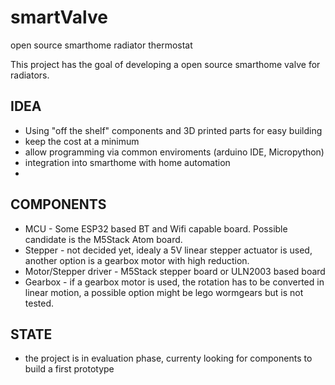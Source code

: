 # smartValve
open source smarthome radiator thermostat

This project has the goal of developing a open source smarthome valve for radiators.

## IDEA
* Using "off the shelf" components and 3D printed parts for easy building 
* keep  the cost at a minimum 
* allow programming via common enviroments (arduino IDE, Micropython) 
* integration into smarthome with home automation 
* 

##  COMPONENTS

* MCU - Some ESP32 based BT and Wifi capable board. Possible candidate is the M5Stack Atom board.
* Stepper - not decided yet, idealy a 5V linear stepper actuator is used, another option is a gearbox motor with high reduction.
* Motor/Stepper driver - M5Stack stepper board or ULN2003 based board 
* Gearbox - if a gearbox motor is used, the rotation has to be converted in linear motion, a possible option might be lego wormgears but is not tested. 


## STATE
* the project is in evaluation phase, currenty looking for components to build a first prototype


